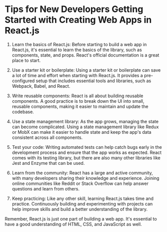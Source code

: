 # Tips for New Developers Getting Started with Creating Web Apps in React.js

1. Learn the basics of React.js: Before starting to build a web app in React.js, it's essential to learn the basics of the library, such as components, state, and props. React's official documentation is a great place to start.

2. Use a starter kit or boilerplate: Using a starter kit or boilerplate can save a lot of time and effort when starting with React.js. It provides a pre-configured setup that includes essential tools and libraries, such as Webpack, Babel, and React.

3. Write reusable components: React is all about building reusable components. A good practice is to break down the UI into small, reusable components, making it easier to maintain and update the codebase.

4. Use a state management library: As the app grows, managing the state can become complicated. Using a state management library like Redux or MobX can make it easier to handle state and keep the app's data consistent across all components.

5. Test your code: Writing automated tests can help catch bugs early in the development process and ensure that the app works as expected. React comes with its testing library, but there are also many other libraries like Jest and Enzyme that can be used.

6. Learn from the community: React has a large and active community, with many developers sharing their knowledge and experience. Joining online communities like Reddit or Stack Overflow can help answer questions and learn from others.

7. Keep practicing: Like any other skill, learning React.js takes time and practice. Continuously building and experimenting with projects can help improve skills and build a better understanding of the library.

Remember, React.js is just one part of building a web app. It's essential to have a good understanding of HTML, CSS, and JavaScript as well.
